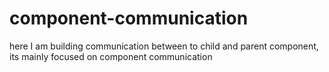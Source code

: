 # component-communication
here I am building communication between to child and parent component, its mainly focused on component communication
